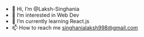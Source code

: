 - 👋 Hi, I’m @Laksh-Singhania
- 👀 I’m interested in Web Dev
- 🌱 I’m currently learning React.js
- 📫 How to reach me singhanialaksh998@gmail.com

<!---
Laksh-Singhania/Laksh-Singhania is a ✨ special ✨ repository because its `README.md` (this file) appears on your GitHub profile.
You can click the Preview link to take a look at your changes.
--->
